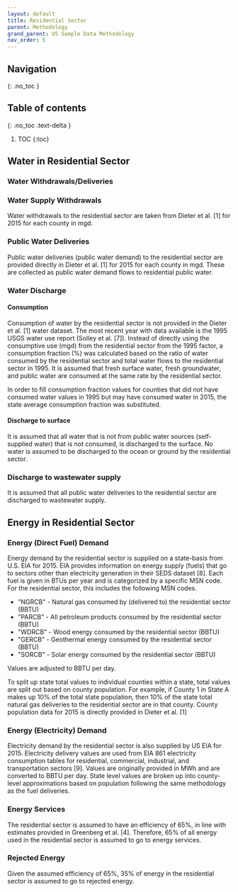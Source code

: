 ```yaml
---
layout: default
title: Residential Sector
parent: Methodology
grand_parent: US Sample Data Methodology
nav_order: 5
---
```


## Navigation
{: .no_toc }

## Table of contents
{: .no_toc .text-delta }

1. TOC
{:toc}

## Water in Residential Sector
### Water Withdrawals/Deliveries
### Water Supply Withdrawals
Water withdrawals to the residential sector are taken from Dieter et al. [1] for 2015 for each county in mgd.

### Public Water Deliveries
Public water deliveries (public water demand) to the residential sector are provided directly in Dieter et al. [1] for 2015 for each county in mgd. These are collected as public water demand flows to residential public water.

### Water Discharge
#### Consumption
Consumption of water by the residential sector is not provided in the Dieter et al. [1] water dataset. The most recent year with data available is the 1995 USGS water use report (Solley et al. [7]). Instead of directly using the consumptive use (mgd) from the residential sector from the 1995 factor, a consumption fraction (%) was calculated based on the ratio of water consumed by the residential sector and total water flows to the residential sector in 1995. It is assumed that fresh surface water, fresh groundwater, and public water are consumed at the same rate by the residential sector.

In order to fill consumption fraction values for counties that did not have consumed water values in 1995 but may have consumed water in 2015, the state average consumption fraction was substituted.

#### Discharge to surface

It is assumed that all water that is not from public water sources (self-supplied water) that is not consumed, is discharged to the surface. No water is assumed to be discharged to the ocean or ground by the residential sector.

### Discharge to wastewater supply

It is assumed that all public water deliveries to the residential sector are discharged to wastewater supply.

## Energy in Residential Sector

### Energy (Direct Fuel) Demand

Energy demand by the residential sector is supplied on a state-basis from U.S. EIA for 2015. EIA provides information on energy supply (fuels) that go to sectors other than electricity generation in their SEDS dataset [8]. Each fuel is given in BTUs per year and is categorized by a specific MSN code. For the residential sector, this includes the following MSN codes.

* "NGRCB" - Natural gas consumed by (delivered to) the residential sector (BBTU)
* "PARCB" - All petroleum products consumed by the residential sector (BBTU)
* "WDRCB" - Wood energy consumed by the residential sector (BBTU)
* "GERCB" - Geothermal energy consumed by the residential sector (BBTU)
* "SORCB" -  Solar energy consumed by the residential sector (BBTU)

Values are adjusted to BBTU per day.

To split up state total values to individual counties within a state, total values are split out based on county population. For example, if County 1 in State A makes up 10% of the total state population, then 10% of the state total natural gas deliveries to the residential sector are in that county. County population data for 2015 is directly provided in Dieter et al. [1]

### Energy (Electricity) Demand

Electricity demand by the residential sector is also supplied by US EIA for 2015. Electricity delivery values are used from EIA 861 electricity consumption tables for residential, commercial, industrial, and transportation sectors [9]. Values are originally provided in MWh and are converted to BBTU per day. State level values are broken up into county-level approximations based on population following the same methodology as the fuel deliveries.

### Energy Services

The residential sector is assumed to have an efficiency of 65%, in line with estimates provided in Greenberg et al. [4]. Therefore, 65% of all energy used in the residential sector is assumed to go to energy services.

### Rejected Energy

Given the assumed efficiency of 65%, 35% of energy in the residential sector is assumed to go to rejected energy.
